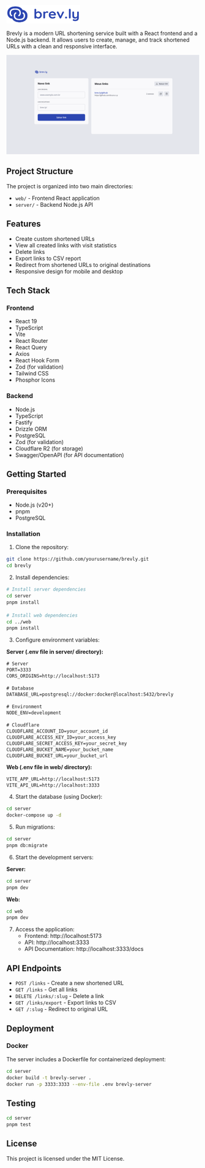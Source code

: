 <img src="./web/public/Logo.svg" alt="Brevly Logo" width="192" height="48">

Brevly is a modern URL shortening service built with a React frontend and a Node.js backend. It allows users to create, manage, and track shortened URLs with a clean and responsive interface.

<img src="./web/public/screenshot.png" alt="Brevly Logo">

## Project Structure

The project is organized into two main directories:

- `web/` - Frontend React application
- `server/` - Backend Node.js API

## Features

- Create custom shortened URLs
- View all created links with visit statistics
- Delete links
- Export links to CSV report
- Redirect from shortened URLs to original destinations
- Responsive design for mobile and desktop

## Tech Stack

### Frontend
- React 19
- TypeScript
- Vite
- React Router
- React Query
- Axios
- React Hook Form
- Zod (for validation)
- Tailwind CSS
- Phosphor Icons

### Backend
- Node.js
- TypeScript
- Fastify
- Drizzle ORM
- PostgreSQL
- Zod (for validation)
- Cloudflare R2 (for storage)
- Swagger/OpenAPI (for API documentation)

## Getting Started

### Prerequisites
- Node.js (v20+)
- pnpm
- PostgreSQL

### Installation

1. Clone the repository:
```bash
git clone https://github.com/yourusername/brevly.git
cd brevly
```

2. Install dependencies:
```bash
# Install server dependencies
cd server
pnpm install

# Install web dependencies
cd ../web
pnpm install
```

3. Configure environment variables:

**Server (.env file in server/ directory):**
```
# Server
PORT=3333
CORS_ORIGINS=http://localhost:5173

# Database
DATABASE_URL=postgresql://docker:docker@localhost:5432/brevly

# Environment
NODE_ENV=development

# Cloudflare
CLOUDFLARE_ACCOUNT_ID=your_account_id
CLOUDFLARE_ACCESS_KEY_ID=your_access_key
CLOUDFLARE_SECRET_ACCESS_KEY=your_secret_key
CLOUDFLARE_BUCKET_NAME=your_bucket_name
CLOUDFLARE_BUCKET_URL=your_bucket_url
```

**Web (.env file in web/ directory):**
```
VITE_APP_URL=http://localhost:5173
VITE_API_URL=http://localhost:3333
```

4. Start the database (using Docker):
```bash
cd server
docker-compose up -d
```

5. Run migrations:
```bash
cd server
pnpm db:migrate
```

6. Start the development servers:

**Server:**
```bash
cd server
pnpm dev
```

**Web:**
```bash
cd web
pnpm dev
```

7. Access the application:
   - Frontend: http://localhost:5173
   - API: http://localhost:3333
   - API Documentation: http://localhost:3333/docs

## API Endpoints

- `POST /links` - Create a new shortened URL
- `GET /links` - Get all links
- `DELETE /links/:slug` - Delete a link
- `GET /links/export` - Export links to CSV
- `GET /:slug` - Redirect to original URL

## Deployment

### Docker

The server includes a Dockerfile for containerized deployment:

```bash
cd server
docker build -t brevly-server .
docker run -p 3333:3333 --env-file .env brevly-server
```

## Testing

```bash
cd server
pnpm test
```

## License

This project is licensed under the MIT License.